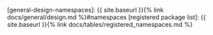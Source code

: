 <!-- General Rust Language links should start with "rust-lang-" -->
[rust-lang-async-traits]: https://blog.rust-lang.org/2023/12/21/async-fn-rpit-in-traits.html
[rust-lang-extension-methods]: https://rust-lang.github.io/rfcs/0445-extension-trait-conventions.html
[rust-lang-dependencies]: https://doc.rust-lang.org/cargo/reference/specifying-dependencies.html
[rust-lang-doc-meta]: https://doc.rust-lang.org/rust-by-example/meta/doc.html
[rust-lang-guidelines]: https://rust-lang.github.io/api-guidelines/about.html
[rust-lang-modules]: https://doc.rust-lang.org/reference/items/modules.html
[rust-lang-naming]: https://rust-lang.github.io/api-guidelines/naming.html
[rust-lang-newtype]: https://doc.rust-lang.org/rust-by-example/generics/new_types.html
[rust-lang-project-layout]: https://doc.rust-lang.org/cargo/guide/project-layout.html
[rust-lang-question-mark-operator]: https://doc.rust-lang.org/reference/expressions/operator-expr.html#the-question-mark-operator
[rust-lang-rfc-2008]: https://github.com/rust-lang/rfcs/blob/master/text/2008-non-exhaustive.md
[rust-lang-rustdoc-headings]: https://rust-lang.github.io/rfcs/1574-more-api-documentation-conventions.html#using-markdown
[rust-lang-rustdoc-tests-attributes]: https://doc.rust-lang.org/rustdoc/write-documentation/documentation-tests.html#attributes
[rust-lang-rustdoc-tests]: https://doc.rust-lang.org/rustdoc/write-documentation/documentation-tests.html
[rust-lang-rustdoc]: https://doc.rust-lang.org/rustdoc/index.html
[rust-lang-typespec-config]: https://typespec.io/docs/handbook/configuration
[rust-lang-typestate]: https://docs.rust-embedded.org/book/static-guarantees/typestate-programming.html
[rust-lang-workspace-dependencies]: https://github.com/Azure/azure-sdk-for-rust/blob/main/Cargo.toml

<!-- Links within site -->
[general-design-namespaces]: {{ site.baseurl }}{% link docs/general/design.md %}#namespaces
[registered package list]: {{ site.baseurl }}{% link docs/tables/registered_namespaces.md %}
